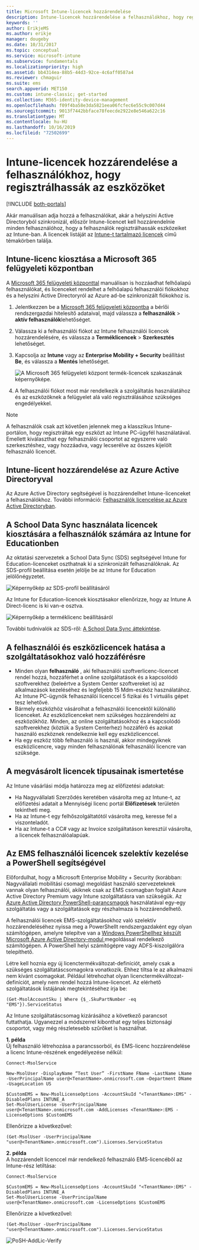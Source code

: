 ```yaml
---
title: Microsoft Intune-licencek hozzárendelése
description: Intune-licencek hozzárendelése a felhasználókhoz, hogy regisztrálhassák az eszközöket
keywords: ''
author: ErikjeMS
ms.author: erikje
manager: dougeby
ms.date: 10/31/2017
ms.topic: conceptual
ms.service: microsoft-intune
ms.subservice: fundamentals
ms.localizationpriority: high
ms.assetid: bb4314ea-88b5-44d3-92ce-4c6aff0587a4
ms.reviewer: chmaguir
ms.suite: ems
search.appverid: MET150
ms.custom: intune-classic; get-started
ms.collection: M365-identity-device-management
ms.openlocfilehash: f09f4ba58e3da5821eea06fcfec6e55c9c007d44
ms.sourcegitcommit: 9013f7442bbface78feecde2922e8e546a622c16
ms.translationtype: MT
ms.contentlocale: hu-HU
ms.lasthandoff: 10/16/2019
ms.locfileid: "72502699"
---
```

# <a name="assign-licenses-to-users-so-they-can-enroll-devices-in-intune"></a>Intune-licencek hozzárendelése a felhasználókhoz, hogy regisztrálhassák az eszközöket

[!INCLUDE [both-portals](../../intune-classic/includes/note-for-both-portals.md)]

Akár manuálisan adja hozzá a felhasználókat, akár a helyszíni Active Directoryból szinkronizál, először Intune-licencet kell hozzárendelnie minden felhasználóhoz, hogy a felhasználók regisztrálhassák eszközeiket az Intune-ban. A licencek listáját az [Intune-t tartalmazó licencek](../licenses.md) című témakörben találja.

## <a name="assign-an-intune-license-in-the-microsoft-365-admin-center"></a>Intune-licenc kiosztása a Microsoft 365 felügyeleti központban

A [Microsoft 365 felügyeleti központtal](http://go.microsoft.com/fwlink/p/?LinkId=698854) manuálisan is hozzáadhat felhőalapú felhasználókat, és licenceket rendelhet a felhőalapú felhasználói fiókokhoz és a helyszíni Active Directoryról az Azure ad-be szinkronizált fiókokhoz is.

1. Jelentkezzen be a [Microsoft 365 felügyeleti központba](http://go.microsoft.com/fwlink/p/?LinkId=698854) a bérlői rendszergazdai hitelesítő adataival, majd válassza a **felhasználók** > **aktív felhasználók**lehetőséget.

2. Válassza ki a felhasználói fiókot az Intune felhasználói licencek hozzárendelésére, és válassza a **Terméklicencek** > **Szerkesztés** lehetőséget.

3. Kapcsolja az **Intune** vagy az **Enterprise Mobility + Security** beállítást **Be**, és válassza a **Mentés** lehetőséget.

   ![A Microsoft 365 felügyeleti központ termék-licencek szakaszának képernyőképe.](./media/licenses-assign/office-assign-license.png)

4. A felhasználói fiókot most már rendelkezik a szolgáltatás használatához és az eszközöknek a felügyelet alá való regisztrálásához szükséges engedélyekkel.

> [!NOTE]
> A felhasználók csak azt követően jelennek meg a klasszikus Intune-portálon, hogy regisztráltak egy eszközt az Intune PC-ügyfél használatával. Emellett kiválaszthat egy felhasználói csoportot az egyszerre való szerkesztéshez, vagy hozzáadva, vagy lecserélve az összes kijelölt felhasználó licencét.

## <a name="assign-an-intune-license-by-using-azure-active-directory"></a>Intune-licent hozzárendelése az Azure Active Directoryval

Az Azure Active Directory segítségével is hozzárendelhet Intune-licenceket a felhasználókhoz. További információ: [Felhasználók licencelése az Azure Active Directoryban](https://docs.microsoft.com/azure/active-directory/active-directory-licensing-group-assignment-azure-portal). 

## <a name="use-school-data-sync-to-assign-licenses-to-users-in-intune-for-education"></a>A School Data Sync használata licencek kiosztására a felhasználók számára az Intune for Educationben
Az oktatási szervezetek a School Data Sync (SDS) segítségével Intune for Education-licenceket oszthatnak ki a szinkronizált felhasználóknak. Az SDS-profil beállítása esetén jelölje be az Intune for Education jelölőnégyzetet.  

![Képernyőkép az SDS-profil beállításáról](./media/licenses-assign/i4e-sds-profile-setup-setting.png)

Az Intune for Education-licencek kiosztásakor ellenőrizze, hogy az Intune A Direct-licenc is ki van-e osztva.

![Képernyőkép a terméklicenc beállításáról](./media/licenses-assign/i4e-set-licenses.png)

További tudnivalók az SDS-ről: [A School Data Sync áttekintése](https://support.office.com/article/Overview-of-School-Data-Sync-and-Classroom-f3d1147b-4ade-4905-8518-508e729f2e91).

## <a name="how-user-and-device-licenses-affect-access-to-services"></a>A felhasználói és eszközlicencek hatása a szolgáltatásokhoz való hozzáférésre
* Minden olyan **felhasználó** , aki felhasználói szoftverlicenc-licencet rendel hozzá, hozzáférhet a online szolgáltatások és a kapcsolódó szoftverekhez (beleértve a System Center szoftvereket is) az alkalmazások kezeléséhez és legfeljebb 15 Mdm-eszköz használatához. Az Intune PC-ügynök felhasználói licenccel 5 fizikai és 1 virtuális gépet tesz lehetővé.
* Bármely eszközhöz vásárolhat a felhasználói licencektől különálló licenceket. Az eszközlicenceket nem szükséges hozzárendelni az eszközökhöz. Minden, az online szolgáltatásokhoz és a kapcsolódó szoftverekhez (köztük a System Centerhez) hozzáférő és azokat használó eszköznek rendelkeznie kell egy eszközlicenccel.
* Ha egy eszköz több felhasználó is használ, akkor mindegyiknek eszközlicencre, vagy minden felhasználónak felhasználói licencre van szüksége.

## <a name="understanding-the-type-of-licenses-you-have-purchased"></a>A megvásárolt licencek típusainak ismertetése

Az Intune vásárlási módja határozza meg az előfizetési adatokat:

- Ha Nagyvállalati Szerződés keretében vásárolta meg az Intune-t, az előfizetési adatait a Mennyiségi licenc portál **Előfizetések** területén tekintheti meg.
- Ha az Intune-t egy felhőszolgáltatótól vásárolta meg, keresse fel a viszonteladót.
- Ha az Intune-t a CC# vagy az Invoice szolgáltatáson keresztül vásárolta, a licencek felhasználóalapúak.




## <a name="use-powershell-to-selectively-manage-ems-user-licenses"></a>Az EMS felhasználói licencek szelektív kezelése a PowerShell segítségével
Előfordulhat, hogy a Microsoft Enterprise Mobility + Security (korábban: Nagyvállalati mobilitási csomag) megoldást használó szervezeteknek vannak olyan felhasználói, akiknek csak az EMS csomagban foglalt Azure Active Directory Premium vagy Intune szolgáltatásra van szükségük. Az [Azure Active Directory PowerShell-parancsmagok](https://msdn.microsoft.com/library/jj151815.aspx) használatával egy-egy szolgáltatás vagy a szolgáltatások egy részhalmaza is hozzárendelhető.

A felhasználói licencek EMS-szolgáltatásokhoz való szelektív hozzárendeléséhez nyissa meg a PowerShellt rendszergazdaként egy olyan számítógépen, amelyre telepítve van a [Windows PowerShellhez készült Microsoft Azure Active Directory-modul ](https://msdn.microsoft.com/library/jj151815.aspx#bkmk_installmodule) megoldással rendelkező számítógépen. A PowerShell helyi számítógépre vagy ADFS-kiszolgálóra telepíthető.

Létre kell hoznia egy új licenctermékváltozat-definíciót, amely csak a szükséges szolgáltatáscsomagokra vonatkozik. Ehhez tiltsa le az alkalmazni nem kívánt csomagokat. Például létrehozhat olyan licenctermékváltozat-definíciót, amely nem rendel hozzá Intune-licencet. Az elérhető szolgáltatások listájának megtekintéséhez írja be:

    (Get-MsolAccountSku | Where {$_.SkuPartNumber -eq "EMS"}).ServiceStatus

Az Intune szolgáltatáscsomag kizárásához a következő parancsot futtathatja. Ugyanezzel a módszerrel kibonthat egy teljes biztonsági csoportot, vagy még részletesebb szűrőket is használhat.

**1. példa**<br>
Új felhasználó létrehozása a parancssorból, és EMS-licenc hozzárendelése a licenc Intune-részének engedélyezése nélkül:

    Connect-MsolService

    New-MsolUser -DisplayName “Test User” -FirstName FName -LastName LName -UserPrincipalName user@<TenantName>.onmicrosoft.com –Department DName -UsageLocation US

    $CustomEMS = New-MsolLicenseOptions -AccountSkuId "<TenantName>:EMS" -DisabledPlans INTUNE_A
    Set-MsolUserLicense -UserPrincipalName user@<TenantName>.onmicrosoft.com -AddLicenses <TenantName>:EMS -LicenseOptions $CustomEMS


Ellenőrizze a következővel:

    (Get-MsolUser -UserPrincipalName "user@<TenantName>.onmicrosoft.com").Licenses.ServiceStatus

**2. példa**<br>
A hozzárendelt licenccel már rendelkező felhasználó EMS-licencéből az Intune-rész letiltása:

    Connect-MsolService

    $CustomEMS = New-MsolLicenseOptions -AccountSkuId "<TenantName>:EMS" -DisabledPlans INTUNE_A
    Set-MsolUserLicense -UserPrincipalName user@<TenantName>.onmicrosoft.com -LicenseOptions $CustomEMS

Ellenőrizze a következővel:

    (Get-MsolUser -UserPrincipalName "user@<TenantName>.onmicrosoft.com").Licenses.ServiceStatus

![PoSH-AddLic-Verify](./media/licenses-assign/posh-addlic-verify.png)
